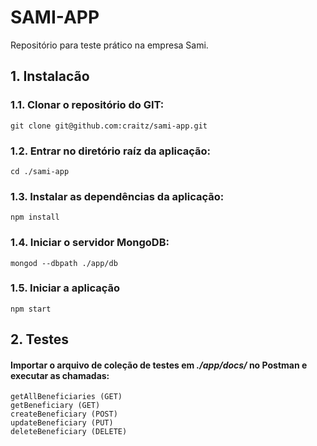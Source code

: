 # SAMI-APP
Repositório para teste prático na empresa Sami.

## 1. Instalacão

### 1.1. Clonar o repositório do GIT:
    git clone git@github.com:craitz/sami-app.git
### 1.2. Entrar no diretório raíz da aplicação:
    cd ./sami-app 
### 1.3. Instalar as dependências da aplicação:
    npm install
### 1.4. Iniciar o servidor MongoDB:
    mongod --dbpath ./app/db
### 1.5. Iniciar a aplicação
    npm start
## 2. Testes
#### Importar o arquivo de coleção de testes em _./app/docs/_ no Postman e executar as chamadas:  
    getAllBeneficiaries (GET)
    getBeneficiary (GET)
    createBeneficiary (POST)
    updateBeneficiary (PUT)
    deleteBeneficiary (DELETE)
    

